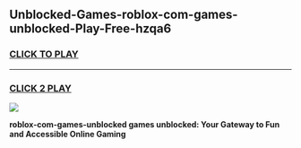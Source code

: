 
## Unblocked-Games-roblox-com-games-unblocked-Play-Free-hzqa6
<h3>
<a href="https://premium76.site?title=roblox-com-games-unblocked&ref=15A">CLICK TO PLAY</a></h3>
<hr>

<h3>
<a href="https://premium76.site?title=roblox-com-games-unblocked&ref=15A">CLICK 2 PLAY</a>
  
</h3>

<a href="https://premium76.site?title=roblox-com-games-unblocked&ref=15A"><img src="https://clearcache.store/games.png"></a>


**roblox-com-games-unblocked games unblocked: Your Gateway to Fun and Accessible Online Gaming**
